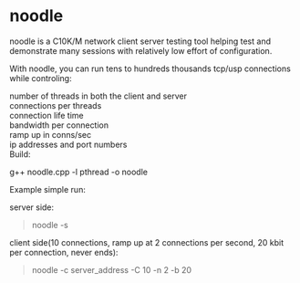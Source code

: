 # noodle
noodle is a C10K/M network client server testing tool helping test and demonstrate many sessions with relatively low effort of configuration.

With noodle, you can run tens to hundreds thousands tcp/usp connections while controling:

number of threads in both the client and server \
connections per threads \
connection life time \
bandwidth per connection \
ramp up in conns/sec \
ip addresses and port numbers \
Build:

g++ noodle.cpp -l pthread -o noodle

Example simple run:

server side:

> noodle -s

client side(10 connections, ramp up at 2 connections per second, 20 kbit per connection, never ends):

> noodle -c server_address -C 10 -n 2 -b 20

